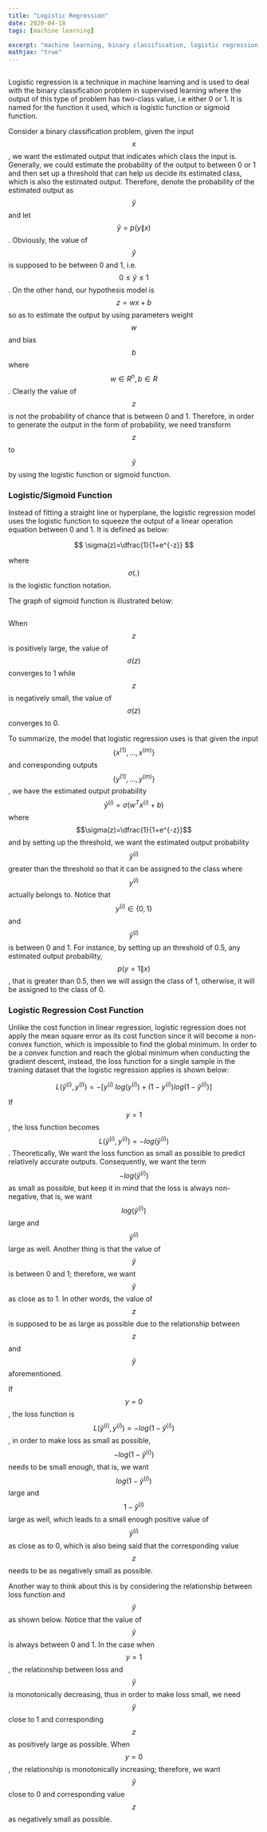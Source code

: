 ```yaml
---
title: "Logistic Regression"
date: 2020-04-18
tags: [machine learning]

excerpt: "machine learning, binary classification, logistic regression, logistic funtion"
mathjax: "true"
---
```

<img src="{{ site.url }}{{ site.baseurl }}/images/logistic regression/header_img.png" alt="">


Logistic regression is a technique in machine learning and is used to deal with the binary classification problem in supervised learning where the output of this type of problem has two-class value, i.e either 0 or 1. It is named for the function it used, which is logistic function or sigmoid function.

Consider a binary classification problem, given the input $$x$$, we want the estimated output that indicates which class the input is. Generally, we could estimate the probability of the output to between 0 or 1 and then set up a threshold that can help us decide its estimated class, which is also the estimated output. Therefore, denote the probability of the estimated output as $$\hat{y}$$ and let $$ \hat{y} = p(y\|x) $$. Obviously, the value of $$\hat{y}$$ is supposed to be between 0 and 1, i.e. $$0 \le \hat{y} \le 1$$. On the other hand, our hypothesis model is $$z=wx+b$$ so as to estimate the output by using parameters weight $$w$$ and bias $$b$$ where $$w\in R^n, b\in R$$. Clearly the value of $$z$$ is not the probability of chance that is between 0 and 1. Therefore, in order to generate the output in the form of probability, we need transform $$z$$ to $$\hat{y}$$ by using the logistic function or sigmoid function.


### Logistic/Sigmoid Function
Instead of fitting a straight line or hyperplane, the logistic regression model uses the logistic function to squeeze the output of a linear operation equation between 0 and 1. It is defined as below:

$$
\sigma(z)=\dfrac{1}{1+e^{-z}}
$$

where $$\sigma(.)$$ is the logistic function notation.

The graph of sigmoid function is illustrated below:

<img src="{{ site.url }}{{ site.baseurl }}/images/logistic regression/sigmoid_function.jfif" alt="">

When $$z$$ is positively large, the value of $$\sigma(z)$$ converges to 1 while $$z$$ is negatively small, the value of $$\sigma(z)$$ converges to 0.

To summarize, the model that logistic regression uses is that given the input $$\{x^{(1)},...,x^{(m)}\}$$ and corresponding outputs $$\{y^{(1)},...,y^{(m)}\}$$, we have the estimated output probability $$\hat{y}^{(i)}=\sigma(w^Tx^{(i)}+b)$$ where $$\sigma(z)=\dfrac{1}{1+e^{-z}}$$ and by setting up the threshold, we want the estimated output probability $$\hat{y}^{(i)}$$ greater than the threshold so that it can be assigned to the class where $$y^{(i)}$$ actually belongs to. Notice that $$y^{(i)}\in\{ 0,1\}$$ and $$\hat{y}^{(i)}$$ is between 0 and 1. For instance, by setting up an threshold of 0.5, any estimated output probability, $$p(y=1\|x)$$, that is greater than 0.5, then we will assign the class of 1, otherwise, it will be assigned to the class of 0.

### Logistic Regression Cost Function
Unlike the cost function in linear regression, logistic regression does not apply the mean square error as its cost function since it will become a non-convex function, which is impossible to find the global minimum. In order to be a convex function and reach the global minimum when conducting the gradient descent, instead, the loss function for a single sample in the training dataset that the logistic regression applies is shown below:

$$
L(\hat{y}^{(i)},y^{(i)})=-[y^{(i)}~log(y^{(i)})+(1-y^{(i)})log(1-\hat{y}^{(i)})]
$$

If $$y=1$$, the loss function becomes $$L(\hat{y}^{(i)},y^{(i)})=-log(\hat{y}^{(i)})$$. Theoretically, We want the loss function as small as possible to predict relatively accurate outputs. Consequently, we want the term $$-log(\hat{y}^{(i)})$$ as small as possible, but keep it in mind that the loss is always non-negative, that is, we want $$log(\hat{y}^{(i)})$$ large and $$\hat{y}^{(i)}$$ large as well. Another thing is that the value of $$\hat{y}$$ is between 0 and 1; therefore, we want $$\hat{y}$$ as close as to 1. In other words, the value of $$z$$ is supposed to be as large as possible due to the relationship between $$z$$ and $$\hat{y}$$ aforementioned.

If $$y=0$$, the loss function is $$L(\hat{y}^{(i)},y^{(i)})=-log(1-\hat{y}^{(i)})$$, in order to make loss as small as possible, $$-log(1-\hat{y}^{(i)})$$ needs to be small enough, that is, we want $$log(1-\hat{y}^{(i)})$$ large and $$1-\hat{y}^{(i)}$$ large as well, which leads to a small enough positive value of $$\hat{y}^{(i)}$$ as close as to 0, which is also being said that the corresponding value $$z$$ needs to be as negatively small as possible.

Another way to think about this is by considering the relationship between loss function and $$\hat{y}$$ as shown below. Notice that the value of $$\hat{y}$$ is always between 0 and 1. In the case when $$y=1$$, the relationship between loss and $$\hat{y}$$ is monotonically decreasing, thus in order to make loss small, we need $$\hat{y}$$ close to 1 and corresponding $$z$$ as positively large as possible. When $$y=0$$, the relationship is monotonically increasing; therefore, we want $$\hat{y}$$ close to 0 and corresponding value $$z$$ as negatively small as possible.

<img src="{{ site.url }}{{ site.baseurl }}/images/logistic regression/loss_vs_y.PNG" alt="">
